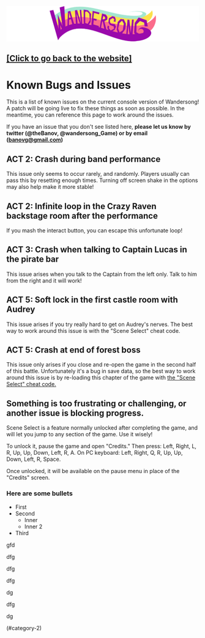 [![WANDERSONG logo](_logo_smol2.png)](http://wanderso.ng)
## [[Click to go back to the website]](http://wanderso.ng)
# Known Bugs and Issues
This is a list of known issues on the current console version of Wandersong! A patch will be going live to fix these things as soon as possible. In the meantime, you can reference this page to work around the issues. 

If you have an issue that you don't see listed here, **please let us know by twitter (@theBanov, @wandersong_Game) or by email (banovg@gmail.com)**

## ACT 2: Crash during band performance
This issue only seems to occur rarely, and randomly. Players usually can pass this by resetting enough times. Turning off screen shake in the options may also help make it more stable!

## ACT 2: Infinite loop in the Crazy Raven backstage room after the performance
If you mash the interact button, you can escape this unfortunate loop! 

## ACT 3: Crash when talking to Captain Lucas in the pirate bar
This issue arises when you talk to the Captain from the left only. Talk to him from the right and it will work!

## ACT 5: Soft lock in the first castle room with Audrey
This issue arises if you try really hard to get on Audrey's nerves. The best way to work around this issue is with the "Scene Select" cheat code. 

## ACT 5: Crash at end of forest boss
This issue only arises if you close and re-open the game in the second half of this battle. Unfortunately it's a bug in save data, so the best way to work around this issue is by re-loading this chapter of the game with [the "Scene Select" cheat code.](##Something-is-too-frustrating-or-challenging,-or-another-issue-is-blocking-progress.)

## Something is too frustrating or challenging, or another issue is blocking progress.
Scene Select is a feature normally unlocked after completing the game, and will let you jump to any section of the game. Use it wisely!

To unlock it, pause the game and open "Credits." Then press: Left, Right, L, R, Up, Up, Down, Left, R, A.
On PC keyboard: Left, Right, Q, R, Up, Up, Down, Left, R, Space.

Once unlocked, it will be available on the pause menu in place of the "Credits" screen.

### Here are some bullets
* First
* Second
  * Inner
  * Inner 2
* Third


gfd

dfg


dfg




dfg





dg




dfg



dg


(#category-2)
